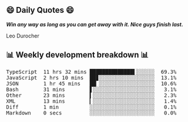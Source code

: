 ## 😄 Daily Quotes 😄

_**Win any way as long as you can get away with it. Nice guys finish last.**_

Leo Durocher



## 📊 Weekly development breakdown 📊

<pre>TypeScript  11 hrs 32 mins ██████████████▌░░░░░░  69.3%
JavaScript  2 hrs 10 mins  ██▊░░░░░░░░░░░░░░░░░░  13.1%
JSON        1 hr 45 mins   ██▏░░░░░░░░░░░░░░░░░░  10.6%
Bash        31 mins        ▋░░░░░░░░░░░░░░░░░░░░   3.1%
Other       23 mins        ▍░░░░░░░░░░░░░░░░░░░░   2.3%
XML         13 mins        ▎░░░░░░░░░░░░░░░░░░░░   1.4%
Diff        1 min          ░░░░░░░░░░░░░░░░░░░░░   0.1%
Markdown    0 secs         ░░░░░░░░░░░░░░░░░░░░░   0.0%</pre>